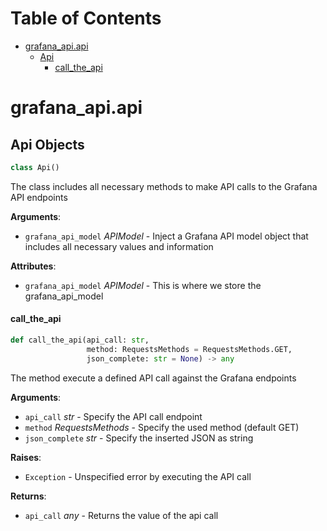 # Table of Contents

* [grafana\_api.api](#grafana_api.api)
  * [Api](#grafana_api.api.Api)
    * [call\_the\_api](#grafana_api.api.Api.call_the_api)

<a id="grafana_api.api"></a>

# grafana\_api.api

<a id="grafana_api.api.Api"></a>

## Api Objects

```python
class Api()
```

The class includes all necessary methods to make API calls to the Grafana API endpoints

**Arguments**:

- `grafana_api_model` _APIModel_ - Inject a Grafana API model object that includes all necessary values and information
  

**Attributes**:

- `grafana_api_model` _APIModel_ - This is where we store the grafana_api_model

<a id="grafana_api.api.Api.call_the_api"></a>

#### call\_the\_api

```python
def call_the_api(api_call: str,
                 method: RequestsMethods = RequestsMethods.GET,
                 json_complete: str = None) -> any
```

The method execute a defined API call against the Grafana endpoints

**Arguments**:

- `api_call` _str_ - Specify the API call endpoint
- `method` _RequestsMethods_ - Specify the used method (default GET)
- `json_complete` _str_ - Specify the inserted JSON as string
  

**Raises**:

- `Exception` - Unspecified error by executing the API call
  

**Returns**:

- `api_call` _any_ - Returns the value of the api call

